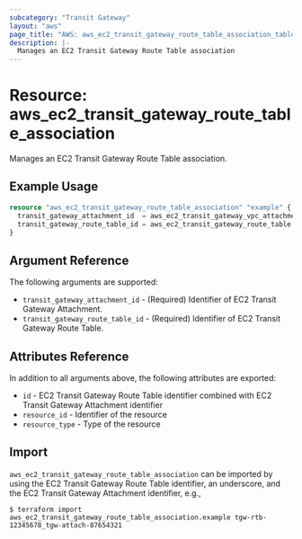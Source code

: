 ```yaml
---
subcategory: "Transit Gateway"
layout: "aws"
page_title: "AWS: aws_ec2_transit_gateway_route_table_association_table_association"
description: |-
  Manages an EC2 Transit Gateway Route Table association
---
```


# Resource: aws_ec2_transit_gateway_route_table_association

Manages an EC2 Transit Gateway Route Table association.

## Example Usage

```terraform
resource "aws_ec2_transit_gateway_route_table_association" "example" {
  transit_gateway_attachment_id  = aws_ec2_transit_gateway_vpc_attachment.example.id
  transit_gateway_route_table_id = aws_ec2_transit_gateway_route_table.example.id
}
```

## Argument Reference

The following arguments are supported:

* `transit_gateway_attachment_id` - (Required) Identifier of EC2 Transit Gateway Attachment.
* `transit_gateway_route_table_id` - (Required) Identifier of EC2 Transit Gateway Route Table.

## Attributes Reference

In addition to all arguments above, the following attributes are exported:

* `id` - EC2 Transit Gateway Route Table identifier combined with EC2 Transit Gateway Attachment identifier
* `resource_id` - Identifier of the resource
* `resource_type` - Type of the resource

## Import

`aws_ec2_transit_gateway_route_table_association` can be imported by using the EC2 Transit Gateway Route Table identifier, an underscore, and the EC2 Transit Gateway Attachment identifier, e.g.,

```
$ terraform import aws_ec2_transit_gateway_route_table_association.example tgw-rtb-12345678_tgw-attach-87654321
```
